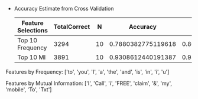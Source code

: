 * Accuracy Estimate from Cross Validation

  |      Feature Selections      |  TotalCorrect |       N       |           Accuracy           |            Upper             |            Lower             |
  |------------------------------|---------------|---------------|------------------------------|------------------------------|------------------------------|
  |       Top 10 Frequency       |      3294     |       10      |      0.7880382775119618      |      0.8004282490023151      |      0.7756483060216084      |
  |          Top 10 MI           |      3891     |       10      |      0.9308612440191387      |      0.9385520381370541      |      0.9231704499012233      |

 Features by Frequency: ['to', 'you', 'I', 'a', 'the', 'and', 'is', 'in', 'i', 'u']

 Features by Mutual Information: ['I', 'Call', 'i', 'FREE', 'claim', '&', 'my', 'mobile', 'To', 'Txt']